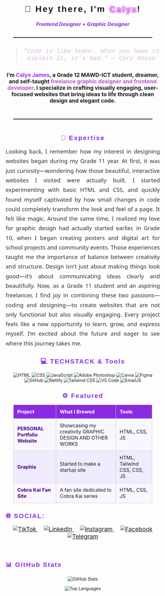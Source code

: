 <h1 align="center" style="font-family: 'Comic Sans MS', cursive, sans-serif; letter-spacing: 0.12em;">
  👋 Hey there, I'm <span style="color: violet; font-weight: 900; text-shadow: 2px 2px 6px #a020f0;">Calyx</span>! 
</h1>

<h3 align="center" style="font-style: italic; color:#8A2BE2;">
  Frontend Designer + Graphic Designer 
</h3>



<hr style="border: 1px dashed violet; margin: 2rem auto; max-width: 90%;" />

<blockquote align="center" style="font-size: 1.25rem; color:#D8BFD8; font-family: 'Courier New', Courier, monospace;">
  <em>"Code is like humor. When you have to explain it, it’s bad."
— Cory House</em>
</blockquote>

<p align="center" style="font-weight: bold; font-size: 1.1rem; max-width: 700px; margin: 2rem auto;">
  I’m <span style="color: #9b30ff;">Calyx James</span>, a Grade 12 MAWD-ICT student, dreamer, and self-taught 
  <span style="color:#ba55d3;">freelance graphic designer and frontend developer</span>.
  I specialize in crafting <strong>visually engaging</strong>,  
  <strong>user-focused</strong> websites that bring ideas to life through clean design and elegant code.
</p>


<hr style="border: 1px dotted violet; margin: 3rem auto; max-width: 90%;" />

<h2 style="color: #8A2BE2; font-family: 'Verdana', sans-serif; letter-spacing: 0.12em; text-align: center; margin-bottom: 1rem;">
  🎯 Expertise
</h2>
<p style="max-width: 600px; margin: 0 auto; font-size: 1.15rem; line-height: 1.7; font-family: 'Segoe UI', Tahoma, Geneva, Verdana, sans-serif; text-align: justify; color: #333;">
  Looking back, I remember how my interest in designing websites began during my Grade 11 year. At first, it was just curiosity—wondering how those beautiful, interactive websites I visited were actually built. I started experimenting with basic HTML and CSS, and quickly found myself captivated by how small changes in code could completely transform the look and feel of a page. It felt like magic. Around the same time, I realized my love for graphic design had actually started earlier, in Grade 10, when I began creating posters and digital art for school projects and community events. Those experiences taught me the importance of balance between creativity and structure. Design isn't just about making things look good—it’s about communicating ideas clearly and beautifully. Now, as a Grade 11 student and an aspiring freelancer, I find joy in combining these two passions—coding and designing—to create websites that are not only functional but also visually engaging. Every project feels like a new opportunity to learn, grow, and express myself. I’m excited about the future and eager to see where this journey takes me.
</p>

<h2 style="color:#8A2BE2; font-family: 'Verdana', sans-serif; letter-spacing: 0.1em; text-align: center; margin-bottom: 1rem;">
  💻 TECHSTACK & Tools
</h2>
<p align="center" style="max-width: 800px; margin: auto;">
  <img src="https://img.shields.io/badge/HTML-E34F26?style=for-the-badge&logo=html5&logoColor=white" alt="HTML" />
  <img src="https://img.shields.io/badge/CSS-1572B6?style=for-the-badge&logo=css3&logoColor=white" alt="CSS" />
  <img src="https://img.shields.io/badge/JavaScript-F7DF1E?style=for-the-badge&logo=javascript&logoColor=black" alt="JavaScript" />
  <img src="https://img.shields.io/badge/Adobe%20Photoshop-31A8FF?style=for-the-badge&logo=adobephotoshop&logoColor=white" alt="Adobe Photoshop" />
  <img src="https://img.shields.io/badge/Canva-00C4CC?style=for-the-badge&logo=canva&logoColor=white" alt="Canva" />
  <img src="https://img.shields.io/badge/Figma-F24E1E?style=for-the-badge&logo=figma&logoColor=white" alt="Figma" />
  <img src="https://img.shields.io/badge/GitHub-181717?style=for-the-badge&logo=github&logoColor=white" alt="GitHub" />
  <img src="https://img.shields.io/badge/Netlify-00C7B7?style=for-the-badge&logo=netlify&logoColor=white" alt="Netlify" />
  <img src="https://img.shields.io/badge/Tailwind_CSS-06B6D4?style=for-the-badge&logo=tailwind-css&logoColor=white" alt="Tailwind CSS" />
  <img src="https://img.shields.io/badge/VS%20Code-0078D7?style=for-the-badge&logo=visual-studio-code&logoColor=white" alt="VS Code" />
  <img src="https://img.shields.io/badge/EmailJS-D14836?style=for-the-badge&logo=emailjs&logoColor=white" alt="EmailJS" />
</p>


<h2 align="center" style="color:#8A2BE2; font-family:'Verdana', sans-serif; letter-spacing: 0.1em;">
  ⚙️ Featured
</h2>

<div align="center">

<table style="width:90%; border-collapse:collapse; text-align:left; margin:auto;">
  <thead>
    <tr style="background-color:#8A2BE2; color:white;">
      <th style="padding:12px; border: 1px solid #ccc;">Project</th>
      <th style="padding:12px; border: 1px solid #ccc;">What I Brewed</th>
      <th style="padding:12px; border: 1px solid #ccc;">Tools</th>
    </tr>
  </thead>
  <tbody>
    <tr style="background-color:#f9f6ff;">
      <td style="padding:12px; border: 1px solid #ccc;">
        <a href="https://lyxdevportfolio.netlify.app" target="_blank" style="color:#4B0082; font-weight:bold; text-decoration:none;">
          PERSONAL Portfolio Website
        </a>
      </td>
      <td style="padding:12px; border: 1px solid #ccc;">Showcasing my creativity GRAPHIC DESIGN AND OTHER WORKS</td>
      <td style="padding:12px; border: 1px solid #ccc;">HTML, CSS, JS</td>
    </tr>
    <tr style="background-color:#f0ebff;">
      <td style="padding:12px; border: 1px solid #ccc;">
        <a href="https://graphia.netlify.app" target="_blank" style="color:#4B0082; font-weight:bold; text-decoration:none;">
          Graphia
        </a>
      </td>
      <td style="padding:12px; border: 1px solid #ccc;">Started to make a startup site</td>
      <td style="padding:12px; border: 1px solid #ccc;">HTML, Tailwind CSS, CSS, JS</td>
    </tr>
    <tr style="background-color:#f9f6ff;">
      <td style="padding:12px; border: 1px solid #ccc;">
        <a href="https://lyxdevcobrakai.netlify.app" target="_blank" style="color:#4B0082; font-weight:bold; text-decoration:none;">
          Cobra Kai Fan Site
        </a>
      </td>
      <td style="padding:12px; border: 1px solid #ccc;">A fan site dedicated to Cobra Kai series</td>
      <td style="padding:12px; border: 1px solid #ccc;">HTML, CSS, JS</td>
    </tr>
  </tbody>
</table>

</div>


<h2 style="color:#8A2BE2; font-family: 'Verdana', sans-serif; letter-spacing: 0.1em;">🌐 SOCIAL: </h2>
<p align="center" style="font-size: 1.2rem;">
  <a href="https://www.tiktok.com/@html.lyxxqt" target="_blank" rel="noopener noreferrer" style="margin: 0 10px;">
    <img src="https://img.shields.io/badge/TikTok-000000?style=for-the-badge&logo=tiktok&logoColor=white" alt="TikTok" />
  </a>
  <a href="https://linkedin.com/in/lyxxqt/" target="_blank" rel="noopener noreferrer" style="margin: 0 10px;">
    <img src="https://img.shields.io/badge/LinkedIn-0A66C2?style=for-the-badge&logo=linkedin&logoColor=white" alt="LinkedIn" />
  </a>
  <a href="https://instagram.com/visuulyxx/" target="_blank" rel="noopener noreferrer" style="margin: 0 10px;">
    <img src="https://img.shields.io/badge/Instagram-E4405F?style=for-the-badge&logo=instagram&logoColor=white" alt="Instagram" />
  </a>
  <a href="https://facebook.com/visulyx" target="_blank" rel="noopener noreferrer" style="margin: 0 10px;">
    <img src="https://img.shields.io/badge/Facebook-1877F2?style=for-the-badge&logo=facebook&logoColor=white" alt="Facebook" />
  </a>
  <a href="https://t.me/yourusername" target="_blank" rel="noopener noreferrer" style="margin: 0 10px;">
    <img src="https://img.shields.io/badge/Telegram-26A5E4?style=for-the-badge&logo=telegram&logoColor=white" alt="Telegram" />
  </a>
</p>

<br>

<h2 style="color:#8A2BE2; font-family:'Verdana', sans-serif; letter-spacing: 0.1em;">
  📊 GitHub Stats
</h2>

<p align="center">
  <img src="https://github-readme-stats.vercel.app/api?username=lyxxqtt&show_icons=true&theme=radical&hide_border=false&include_all_commits=true&count_private=true" alt="GitHub Stats" />
</p>

<p align="center">
  <img src="https://github-readme-stats.vercel.app/api/top-langs/?username=lyxxqtt&layout=compact&theme=radical&hide_border=false" alt="Top Languages" />
</p>
